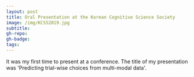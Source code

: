 ```yaml
---
layout: post
title: Oral Presentation at the Korean Cognitive Science Society 
image: /img/KCSS2019.jpg
subtitle:
gh-repo:
gh-badge:
tags:
---
```

It was my first time to present at a conference. 
The title of my presentation was 'Predicting trial-wise choices from multi-modal data'.


